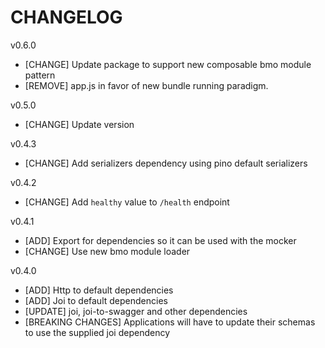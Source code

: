 # CHANGELOG
v0.6.0
- [CHANGE] Update package to support new composable bmo module pattern
- [REMOVE] app.js in favor of new bundle running paradigm.

v0.5.0
- [CHANGE] Update version

v0.4.3
- [CHANGE] Add serializers dependency using pino default serializers

v0.4.2
- [CHANGE] Add `healthy` value to `/health` endpoint

v0.4.1
- [ADD] Export for dependencies so it can be used with the mocker
- [CHANGE] Use new bmo module loader

v0.4.0
- [ADD] Http to default dependencies
- [ADD] Joi to default dependencies
- [UPDATE] joi, joi-to-swagger and other dependencies
- [BREAKING CHANGES] Applications will have to update their schemas to use the supplied joi dependency
